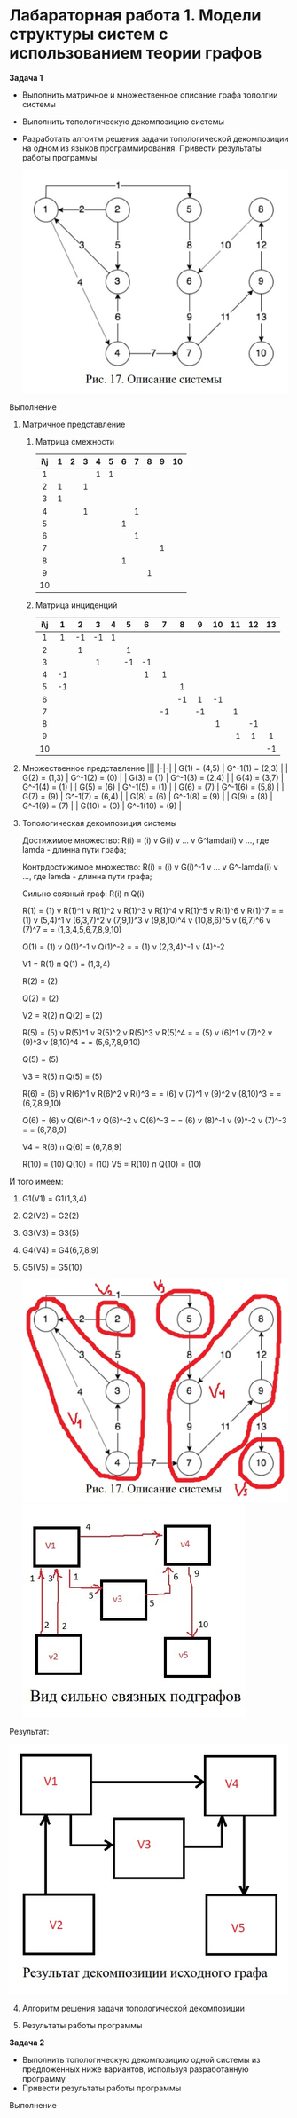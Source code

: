 # Лабараторная работа 1. Модели структуры систем с использованием теории графов

<b> Задача 1 </b>
* Выполнить матричное и множественное описание графа тополгии системы
* Выполнить топологическую декомпозицию системы
* Разработать алгоитм решения задачи топологической декомпозиции на одном из языков программирования. Привести результаты работы программы
    
   ![Alt-текст](https://github.com/Kirpo97/MMTS_labs/blob/main/lab_1/.img/System_large.jpg?raw=true)
    
Выполнение

1. Матричное представление

    1. Матрица смежности
    
        | i\j | 1 | 2 | 3 | 4 | 5 | 6 | 7 | 8 | 9 | 10 |
        |:-:|:-:|:-:|:-:|:-:|:-:|:-:|:-:|:-:|:-:|:-:|
        | 1 |  |  |  | 1 | 1 |  |  |  |  |  |
        | 2 | 1 |  | 1 |  |  |  |  |  |  |  |
        | 3 | 1 |  |  |  |  |  |  |  |  |  |
        | 4 |  |  | 1 |  |  |  | 1 |  |  |  |
        | 5 |  |  |  |  |  | 1 |  | |  |  |
        | 6 |  |  |  |  |  |  | 1 |  |  |  |
        | 7 |  |  |  |  |  |  |  |  | 1 |  |
        | 8 |  |  |  |  | | 1 |  |  |  |  |
        | 9 |  |  |  |  |  |  |  | 1 |  |  |
        | 10 |  |  |  |  |  |  |  |  |  |  |

    2. Матрица инциденций
    
        | i\j | 1 | 2 | 3 | 4 | 5 | 6 | 7 | 8 | 9 | 10 | 11 | 12 | 13 |
        |:-:|:-:|:-:|:-:|:-:|:-:|:-:|:-:|:-:|:-:|:-:|:-:|:-:|:-:|
        | 1 | 1 | -1 | -1 | 1 |  |  |  |  |  |  |  |  |  |
        | 2 |  | 1 |  |  | 1 |  |  |  |  |  |  |  |  |
        | 3 |  |  | 1 |  | -1 | -1 |  |  |  |  |  |  |  |
        | 4 | -1 |  |  |  |  | 1 | 1 |  |  |  |  |  |  |
        | 5 | -1 |  |  |  |  |  |  | 1 |  |  |  |  |  |
        | 6 |  |  |  |  |  |  |  | -1 | 1 | -1 |  |  |  |
        | 7 |  |  |  |  |  |  | -1 |  | -1 |  | 1 |  |  |
        | 8 |  |  |  |  |  |  |  |  |  | 1 |  | -1 |  |
        | 9 |  |  |  |  |  |  |  |  |  |  | -1 | 1 | 1 |
        | 10 |  |  |  |  |  |  |  |  |  |  |  |  | -1 |
        
2. Множественное представление
     |||
     |-|-|
     | G(1) = (4,5) | G^-1(1) = (2,3) |
     | G(2) = (1,3) | G^-1(2) = (0) |
     | G(3) = (1) | G^-1(3) = (2,4) |
     | G(4) = (3,7) | G^-1(4) = (1) |
     | G(5) = (6) | G^-1(5) = (1) |
     | G(6) = (7) | G^-1(6) = (5,8) |
     | G(7) = (9) | G^-1(7) = (6,4) |
     | G(8) = (6) | G^-1(8) = (9) |
     | G(9) = (8) | G^-1(9) = (7) |
     | G(10) = (0) | G^-1(10) = (9) |
           
3. Топологическая декомпозиция системы

    Достижимое множество: R(i) = (i) v G(i) v ... v G^lamda(i) v ..., где lamda - длинна пути графа;

    Контрдостижимое множество: R(i) = (i) v G(i)^-1 v ... v G^-lamda(i) v ..., где lamda - длинна пути графа;

    Сильно связный граф: R(i) п Q(i)

    R(1) = (1) v R(1)^1 v R(1)^2  v R(1)^3 v R(1)^4 v R(1)^5 v R(1)^6 v R(1)^7 =
         = (1) v (5,4)^1 v (6,3,7)^2 v (7,9,1)^3 v (9,8,10)^4 v (10,8,6)^5 v (6,7)^6 v (7)^7 = 
         = (1,3,4,5,6,7,8,9,10)

    Q(1) = (1) v Q(1)^-1 v Q(1)^-2 = 
         = (1) v (2,3,4)^-1 v (4)^-2

    V1 = R(1) п Q(1) = (1,3,4)

    R(2) = (2) 

    Q(2) = (2)

    V2 = R(2) п Q(2) = (2)

    R(5) = (5) v R(5)^1 v R(5)^2  v R(5)^3 v R(5)^4  =
         = (5) v (6)^1 v (7)^2 v (9)^3 v (8,10)^4 = 
         = (5,6,7,8,9,10)

    Q(5) = (5)

    V3 = R(5) п Q(5) = (5)

    R(6) = (6) v R(6)^1 v R(6)^2  v R()^3 =
         = (6) v (7)^1 v (9)^2 v (8,10)^3 = 
         = (6,7,8,9,10)

    Q(6) = (6) v Q(6)^-1 v Q(6)^-2 v Q(6)^-3   = 
         = (6) v (8)^-1 v (9)^-2 v (7)^-3 = 
         = (6,7,8,9)

    V4 = R(6) п Q(6) = (6,7,8,9)

    R(10) = (10)
    Q(10) = (10)
    V5 = R(10) п Q(10) = (10)
    
И того имеем:
1. G1(V1) = G1(1,3,4)
2. G2(V2) = G2(2)
3. G3(V3) = G3(5)
4. G4(V4) = G4(6,7,8,9)
5. G5(V5) = G5(10)

    ![Alt-текст](https://github.com/Kirpo97/MMTS_labs/blob/main/lab_1/.img/decomposition.jpg?raw=true)
    ![Alt-текст](https://github.com/Kirpo97/MMTS_labs/blob/main/lab_1/.img/t_d.jpg?raw=true)
    
 Результат:
 
  ![Alt-текст](https://github.com/Kirpo97/MMTS_labs/blob/main/lab_1/.img/RES.jpg?raw=true)

4. Алгоритм решения задачи топологической декомпозиции

5. Результаты работы программы
 
<b> Задача 2 </b>
 * Выполнить топологическую декомпозицию одной системы из предложенных ниже вариантов, используя разработанную программу
 * Привести результаты работы программы
 
 Выполнение
 
 
